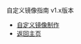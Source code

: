 <div class="sidebar_title icon-product__ucloudstack">自定义镜像指南 v1.x版本</div>

* [自定义镜像制作](UCloudStack/customimage/README.md)
* [返回主页](UCloudStack/README.md)

